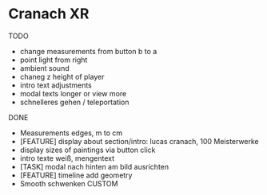 # Cranach XR

TODO

- change measurements from button b to a
- point light from right
- ambient sound
- chaneg z height of player
- intro text adjustments
- modal texts longer or view more
- schnelleres gehen / teleportation

DONE

- Measurements edges, m to cm
- [FEATURE] display about section/intro: lucas cranach, 100 Meisterwerke
- display sizes of paintings via button click
- intro texte weiß, mengentext
- [TASK] modal nach hinten am bild ausrichten
- [FEATURE] timeline add geometry
- Smooth schwenken
  CUSTOM
